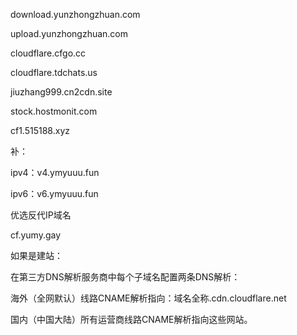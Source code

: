 download.yunzhongzhuan.com

upload.yunzhongzhuan.com

cloudflare.cfgo.cc

cloudflare.tdchats.us

jiuzhang999.cn2cdn.site

stock.hostmonit.com

cf1.515188.xyz

 

补：

ipv4：v4.ymyuuu.fun

ipv6：v6.ymyuuu.fun

 

优选反代IP域名

cf.yumy.gay

 

 

如果是建站：

在第三方DNS解析服务商中每个子域名配置两条DNS解析：

海外（全网默认）线路CNAME解析指向：域名全称.cdn.cloudflare.net

国内（中国大陆）所有运营商线路CNAME解析指向这些网站。